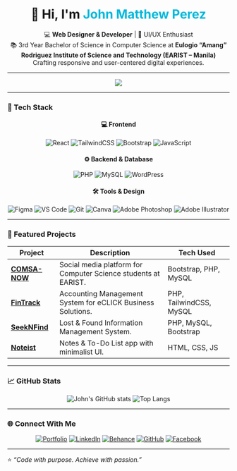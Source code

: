 <!-- PROFILE HEADER -->
<h1 align="center">👋 Hi, I'm <span style="color:#00b8db;">John Matthew Perez</span></h1>

<p align="center">
  💻 <strong>Web Designer & Developer</strong> | 🎨 UI/UX Enthusiast <br>
   📚 3rd Year Bachelor of Science in Computer Science at <strong>Eulogio “Amang” Rodriguez Institute of Science and Technology (EARIST – Manila)</strong> <br>
  Crafting responsive and user-centered digital experiences.
</p>

---

<!-- TYPING ANIMATION -->
<p align="center">
  <img src="https://readme-typing-svg.herokuapp.com?font=Poppins&color=00B8DB&center=true&vCenter=true&lines=Web+Designer+%26+Developer;Frontend+(React+%2B+Tailwind);Backend+(PHP+%2B+MySQL);Always+Learning+New+Things!"/>
</p>

---

### 🧰 Tech Stack
<div align="center">

#### 💻 Frontend
![React](https://img.shields.io/badge/React-00B8DB?logo=react&logoColor=white&style=for-the-badge)
![TailwindCSS](https://img.shields.io/badge/TailwindCSS-38B2AC?logo=tailwind-css&logoColor=white&style=for-the-badge)
![Bootstrap](https://img.shields.io/badge/Bootstrap-7952B3?logo=bootstrap&logoColor=white&style=for-the-badge)
![JavaScript](https://img.shields.io/badge/JavaScript-F7DF1E?logo=javascript&logoColor=black&style=for-the-badge)

#### ⚙️ Backend & Database
![PHP](https://img.shields.io/badge/PHP-777BB4?logo=php&logoColor=white&style=for-the-badge)
![MySQL](https://img.shields.io/badge/MySQL-4479A1?logo=mysql&logoColor=white&style=for-the-badge)
![WordPress](https://img.shields.io/badge/WordPress-21759B?logo=wordpress&logoColor=white&style=for-the-badge)

#### 🛠️ Tools & Design
![Figma](https://img.shields.io/badge/Figma-F24E1E?logo=figma&logoColor=white&style=for-the-badge)
![VS Code](https://img.shields.io/badge/VS_Code-0078D4?logo=visual-studio-code&logoColor=white&style=for-the-badge)
![Git](https://img.shields.io/badge/Git-F05032?logo=git&logoColor=white&style=for-the-badge)
![Canva](https://img.shields.io/badge/Canva-00C4CC?logo=canva&logoColor=white&style=for-the-badge)
![Adobe Photoshop](https://img.shields.io/badge/Photoshop-31A8FF?logo=adobe-photoshop&logoColor=white&style=for-the-badge)
![Adobe Illustrator](https://img.shields.io/badge/Illustrator-FF9A00?logo=adobe-illustrator&logoColor=white&style=for-the-badge)

</div>

---

### 🌟 Featured Projects
| Project | Description | Tech Used |
|----------|--------------|------------|
| [**COMSA-NOW**](https://comsa-now.vercel.app) | Social media platform for Computer Science students at EARIST. | Bootstrap, PHP, MySQL |
| [**FinTrack**](https://github.com/jmprz/fintrack_php) | Accounting Management System for eCLICK Business Solutions. | PHP, TailwindCSS, MySQL |
| [**SeekNFind**](https://github.com/jmprz/seeknfind) | Lost & Found Information Management System. | PHP, MySQL, Bootstrap |
| [**Noteist**](https://noteist.vercel.app) | Notes & To-Do List app with minimalist UI. | HTML, CSS, JS |

---

### 📈 GitHub Stats
<div align="center">

![John's GitHub stats](https://github-readme-stats.vercel.app/api?username=jmprz&show_icons=true&theme=tokyonight&title_color=00b8db&icon_color=00b8db)
![Top Langs](https://github-readme-stats.vercel.app/api/top-langs/?username=jmprz&layout=compact&theme=tokyonight&title_color=00b8db)

</div>

---

### 🌐 Connect With Me
<div align="center">

[![Portfolio](https://img.shields.io/badge/Portfolio-00B8DB?style=for-the-badge&logo=react&logoColor=white)](https://jmprz.github.io)
[![LinkedIn](https://img.shields.io/badge/LinkedIn-0A66C2?style=for-the-badge&logo=linkedin&logoColor=white)](https://www.linkedin.com/in/johnmatthewprz/)
[![Behance](https://img.shields.io/badge/Behance-1769FF?style=for-the-badge&logo=behance&logoColor=white)](https://www.behance.net/jmprz)
[![GitHub](https://img.shields.io/badge/GitHub-181717?style=for-the-badge&logo=github&logoColor=white)](https://github.com/jmprz)
[![Facebook](https://img.shields.io/badge/Facebook-1877F2?style=for-the-badge&logo=facebook&logoColor=white)](https://facebook.com/jmjkprz)

</div>

---

⭐ *“Code with purpose. Achieve with passion.”*  


